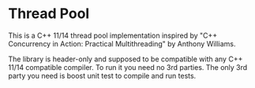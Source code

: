 Thread Pool
===========


This is a C++ 11/14 thread pool implementation inspired by "C++ Concurrency in Action: Practical Multithreading" by Anthony Williams.

The library is header-only and supposed to be compatible with any C++ 11/14 compatible compiler.
To run it you need no 3rd parties.
The only 3rd party you need is boost unit test to compile and run tests.
